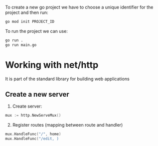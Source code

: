 To create a new go project we have to choose a unique identifier for the project and then run:
```sh
go mod init PROJECT_ID
```

To run the project we can use:

```sh
go run .
go run main.go
```

# Working with net/http

It is part of the standard library for building web applications

## Create a new server
1. Create server:
```go
mux := http.NewServeMux()
```
2. Register routes (mapping between route and handler)
```go
mux.HandleFunc("/", home)
mux.HandleFunc("/edit, )
```